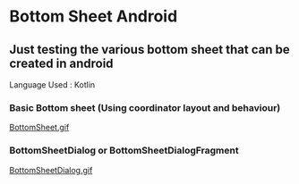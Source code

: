 # Bottom Sheet Android

## Just testing the various bottom sheet that can be created in android

Language Used : Kotlin

### Basic Bottom sheet (Using coordinator layout and behaviour)

[BottomSheet.gif](/bottomsheet_behaviour.gif)

### BottomSheetDialog or BottomSheetDialogFragment

[BottomSheetDialog.gif](/bottomSheet_dialog.gif)
